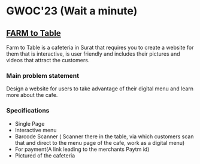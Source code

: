 # GWOC'23 (Wait a minute) 
## [FARM to Table](https://instagram.com/farmtotable.surat?igshid=OGQ2MjdiOTE=)

Farm to Table is a cafeteria in Surat that requires you to create a website for them that is interactive, is user friendly and includes their pictures and videos that attract 
the customers.

### Main problem statement
 Design a website for users to take advantage of their digital menu and learn more 
about the cafe.

### Specifications
- Single Page
- Interactive menu
- Barcode Scanner ( Scanner there in the table, via which     customers scan that and 
direct to the menu page of the cafe, work as a digital menu)
- For payment(A link leading to the merchants Paytm id)
- Pictured of the cafeteria
